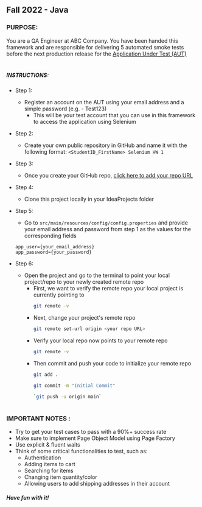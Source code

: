## Fall 2022 - Java


### PURPOSE:
You are a QA Engineer at ABC Company. You have been handed this framework and are responsible for delivering 5 automated
 smoke tests before the next production release for the [Application Under Test (AUT)](http://automationpractice.com/)
#
##### INSTRUCTIONS:
* Step 1: 
    * Register an account on the AUT using your email address and a simple password (e.g. - Test123)
        * This will be your test account that you can use in this framework to access the application using Selenium

* Step 2:
    * Create your own public repository in GitHub and name it with the following format: 
    ```<StudentID_FirstName> Selenium HW 1```

* Step 3:
    * Once you create your GitHub repo, [click here to add your repo URL](https://drive.google.com/open?id=1yK5JH410iUik8CxsN7uvq44Z-Mmn6mHHHwBWfhOnL8A&authuser=0)

* Step 4:
    * Clone this project locally in your IdeaProjects folder

* Step 5:
    * Go to ```src/main/resources/config/config.properties``` and provide your email address and password from step 1 as 
    the values for the corresponding fields

    ```properties
    app_user={your_email_address}
    app_password={your_password}
 
* Step 6:
    * Open the project and go to the terminal to point your local project/repo to your newly created remote repo
        * First, we want to verify the remote repo your local project is currently pointing to  
          ```sh
          git remote -v
          ``` 
        * Next, change your project's remote repo
          ```sh
          git remote set-url origin <your repo URL>
          ```
        * Verify your local repo now points to your remote repo 
          ```sh
          git remote -v
          ```
        * Then commit and push your code to initialize your remote repo
          ```sh
          git add .
          ```
          ```sh
          git commit -m "Initial Commit"
          ```
          ```sh
          `git push -u origin main`
          ```
#
### IMPORTANT NOTES :
- Try to get your test cases to pass with a 90%+ success rate
- Make sure to implement Page Object Model using Page Factory
- Use explicit & fluent waits
- Think of some critical functionalities to test, such as: 
    - Authentication
    - Adding items to cart
    - Searching for items
    - Changing item quantity/color
    - Allowing users to add shipping addresses in their account


#### ***Have fun with it!***
